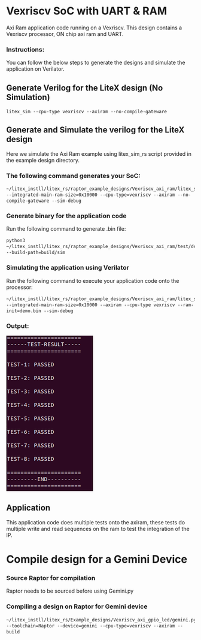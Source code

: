 # Vexriscv SoC with UART & RAM
Axi Ram application code running on a Vexriscv. This design contains a Vexriscv processor, ON chip axi ram and UART.

### Instructions:
You can follow the below steps to generate the designs and simulate the application on Verilator.


## Generate Verilog for the LiteX design (No Simulation)

```
litex_sim --cpu-type vexriscv --axiram --no-compile-gateware 
```

## Generate and Simulate the verilog for the LiteX design
Here we simulate the Axi Ram example using litex_sim_rs script provided in the example design directory.

### The following command generates your SoC:
```
~/litex_instll/litex_rs/raptor_example_designs/Vexriscv_axi_ram/litex_sim_rs.py --integrated-main-ram-size=0x10000 --cpu-type=vexriscv --axiram --no-compile-gateware --sim-debug
```

### Generate binary for the application code

Run the following command to generate .bin file:
```
python3 ~/litex_instll/litex_rs/raptor_example_designs/Vexriscv_axi_ram/test/demo/demo.py --build-path=build/sim
```
### Simulating the application using Verilator

Run the following command to execute your application code onto the processor:
```
~/litex_instll/litex_rs/raptor_example_designs/Vexriscv_axi_ram/litex_sim_rs.py --integrated-main-ram-size=0x10000 --axiram --cpu-type vexriscv --ram-init=demo.bin --sim-debug 
```
### Output:
![ram_sim.png](./../../Pictures/ram_sim.png "Optional title")


## Application
This application code does multiple tests onto the axiram, these tests do multiple write and read sequences on the ram to test the integration of the IP.


# Compile design for a Gemini Device

### Source Raptor for compilation

Raptor needs to be sourced before using Gemini.py

### Compiling a design on Raptor for Gemini device

```
~/litex_instll/litex_rs/Example_designs/Vexriscv_axi_gpio_led/gemini.py --toolchain=Raptor --device=gemini --cpu-type=vexriscv --axiram --build
```
